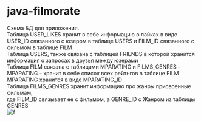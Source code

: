 # java-filmorate
Схема БД для приложения. <br>
Таблица USER_LIKES хранит в себе информацию о лайках в виде 
USER_ID связанного с юзером в таблице USERS и FILM_ID связанного с фильмом в таблице FILM <br>
Таблица USERS, также связана с таблицей FRIENDS в которой хранится информация о запросах в друзья между юзерами<br>
Таблица FILM связана с таблицами MPARATING и FILMS_GENRES : MPARATING - хранит в себе список всех рейтнгов
в таблице FILM MPARATING хранится в виде MPARATING_ID <br>
Таблица FILMS_GENRES хранит информацию про жанры присвоенные фильмам, <br>
где FILM_ID связывает ее с фильмом, а GENRE_ID с Жанром из
таблицы GENRES
<br>![f](https://i.ibb.co/fGgGPD8/Screenshot-6.png)